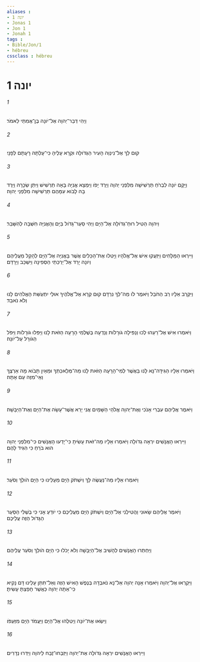 ```yaml
---
aliases : 
- יונה 1
- Jonas 1
- Jon 1
- Jonah 1
tags : 
- Bible/Jon/1
- hébreu
cssclass : hébreu
---
```


# יונה 1

###### 1
וַיְהִי דְּבַר־יְהוָה אֶל־יֹונָה בֶן־אֲמִתַּי לֵאמֹר׃
###### 2
קוּם לֵךְ אֶל־נִינְוֵה הָעִיר הַגְּדֹולָה וּקְרָא עָלֶיהָ כִּי־עָלְתָה רָעָתָם לְפָנָי׃
###### 3
וַיָּקָם יֹונָה לִבְרֹחַ תַּרְשִׁישָׁה מִלִּפְנֵי יְהוָה וַיֵּרֶד יָפֹו וַיִּמְצָא אֳנִיָּה בָּאָה תַרְשִׁישׁ וַיִּתֵּן שְׂכָרָהּ וַיֵּרֶד בָּהּ לָבֹוא עִמָּהֶם תַּרְשִׁישָׁה מִלִּפְנֵי יְהוָה׃
###### 4
וַיהוָה הֵטִיל רוּחַ־גְּדֹולָה אֶל־הַיָּם וַיְהִי סַעַר־גָּדֹול בַּיָּם וְהָאֳנִיָּה חִשְּׁבָה לְהִשָּׁבֵר׃
###### 5
וַיִּירְאוּ הַמַּלָּחִים וַיִּזְעֲקוּ אִישׁ אֶל־אֱלֹהָיו וַיָּטִלוּ אֶת־הַכֵּלִים אֲשֶׁר בָּאֳנִיָּה אֶל־הַיָּם לְהָקֵל מֵעֲלֵיהֶם וְיֹונָה יָרַד אֶל־יַרְכְּתֵי הַסְּפִינָה וַיִּשְׁכַּב וַיֵּרָדַם׃
###### 6
וַיִּקְרַב אֵלָיו רַב הַחֹבֵל וַיֹּאמֶר לֹו מַה־לְּךָ נִרְדָּם קוּם קְרָא אֶל־אֱלֹהֶיךָ אוּלַי יִתְעַשֵּׁת הָאֱלֹהִים לָנוּ וְלֹא נֹאבֵד׃
###### 7
וַיֹּאמְרוּ אִישׁ אֶל־רֵעֵהוּ לְכוּ וְנַפִּילָה גֹורָלֹות וְנֵדְעָה בְּשֶׁלְּמִי הָרָעָה הַזֹּאת לָנוּ וַיַּפִּלוּ גֹּורָלֹות וַיִּפֹּל הַגֹּורָל עַל־יֹונָה׃
###### 8
וַיֹּאמְרוּ אֵלָיו הַגִּידָה־נָּא לָנוּ בַּאֲשֶׁר לְמִי־הָרָעָה הַזֹּאת לָנוּ מַה־מְּלַאכְתְּךָ וּמֵאַיִן תָּבֹוא מָה אַרְצֶךָ וְאֵי־מִזֶּה עַם אָתָּה׃
###### 9
וַיֹּאמֶר אֲלֵיהֶם עִבְרִי אָנֹכִי וְאֶת־יְהוָה אֱלֹהֵי הַשָּׁמַיִם אֲנִי יָרֵא אֲשֶׁר־עָשָׂה אֶת־הַיָּם וְאֶת־הַיַּבָּשָׁה׃
###### 10
וַיִּירְאוּ הָאֲנָשִׁים יִרְאָה גְדֹולָה וַיֹּאמְרוּ אֵלָיו מַה־זֹּאת עָשִׂיתָ כִּי־יָדְעוּ הָאֲנָשִׁים כִּי־מִלִּפְנֵי יְהוָה הוּא בֹרֵחַ כִּי הִגִּיד לָהֶם׃
###### 11
וַיֹּאמְרוּ אֵלָיו מַה־נַּעֲשֶׂה לָּךְ וְיִשְׁתֹּק הַיָּם מֵעָלֵינוּ כִּי הַיָּם הֹולֵךְ וְסֹעֵר׃
###### 12
וַיֹּאמֶר אֲלֵיהֶם שָׂאוּנִי וַהֲטִילֻנִי אֶל־הַיָּם וְיִשְׁתֹּק הַיָּם מֵעֲלֵיכֶם כִּי יֹודֵעַ אָנִי כִּי בְשֶׁלִּי הַסַּעַר הַגָּדֹול הַזֶּה עֲלֵיכֶם׃
###### 13
וַיַּחְתְּרוּ הָאֲנָשִׁים לְהָשִׁיב אֶל־הַיַּבָּשָׁה וְלֹא יָכֹלוּ כִּי הַיָּם הֹולֵךְ וְסֹעֵר עֲלֵיהֶם׃
###### 14
וַיִּקְרְאוּ אֶל־יְהוָה וַיֹּאמְרוּ אָנָּה יְהוָה אַל־נָא נֹאבְדָה בְּנֶפֶשׁ הָאִישׁ הַזֶּה וְאַל־תִּתֵּן עָלֵינוּ דָּם נָקִיא כִּי־אַתָּה יְהוָה כַּאֲשֶׁר חָפַצְתָּ עָשִׂיתָ׃
###### 15
וַיִּשְׂאוּ אֶת־יֹונָה וַיְטִלֻהוּ אֶל־הַיָּם וַיַּעֲמֹד הַיָּם מִזַּעְפֹּו׃
###### 16
וַיִּירְאוּ הָאֲנָשִׁים יִרְאָה גְדֹולָה אֶת־יְהוָה וַיִּזְבְּחוּ־זֶבַח לַיהוָה וַיִּדְּרוּ נְדָרִים׃
